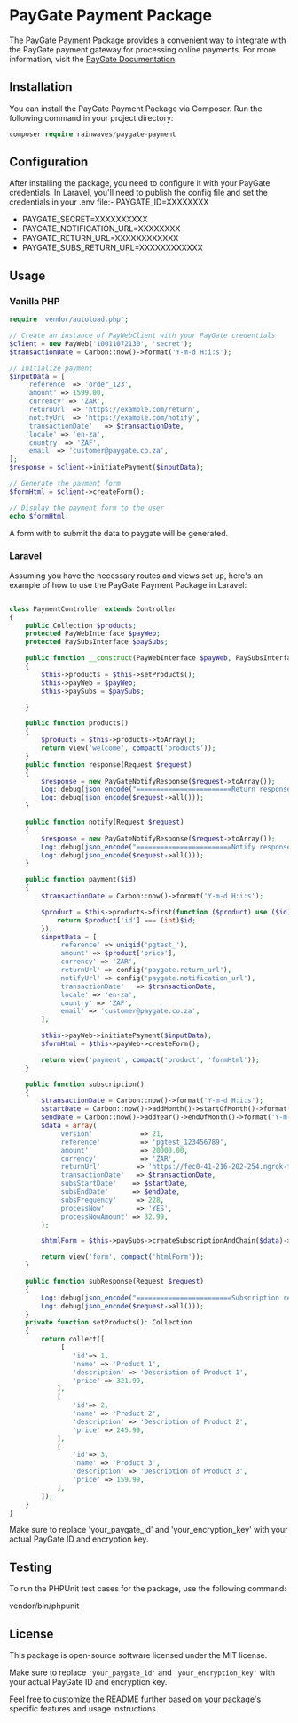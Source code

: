 # PayGate Payment Package

The PayGate Payment Package provides a convenient way to integrate with the PayGate payment gateway for processing online payments. For more information, visit the [PayGate Documentation](https://docs.paygate.co.za).

## Installation

You can install the PayGate Payment Package via Composer. Run the following command in your project directory:
```php
composer require rainwaves/paygate-payment
```

## Configuration

After installing the package, you need to configure it with your PayGate credentials. In Laravel, you'll need to publish the config file and set the credentials in your .env file:- PAYGATE_ID=XXXXXXXX
- PAYGATE_SECRET=XXXXXXXXXX
- PAYGATE_NOTIFICATION_URL=XXXXXXXX
- PAYGATE_RETURN_URL=XXXXXXXXXXXX
- PAYGATE_SUBS_RETURN_URL=XXXXXXXXXXXX


## Usage

### Vanilla PHP

````php 
require 'vendor/autoload.php';

// Create an instance of PayWebClient with your PayGate credentials
$client = new PayWeb('10011072130', 'secret');
$transactionDate = Carbon::now()->format('Y-m-d H:i:s');

// Initialize payment
$inputData = [
    'reference' => 'order_123',
    'amount' => 1599.00,
    'currency' => 'ZAR',
    'returnUrl' => 'https://example.com/return',
    'notifyUrl' => 'https://example.com/notify',
    'transactionDate'   => $transactionDate,
    'locale' => 'en-za',
    'country' => 'ZAF',
    'email' => 'customer@paygate.co.za',
];
$response = $client->initiatePayment($inputData);

// Generate the payment form
$formHtml = $client->createForm();

// Display the payment form to the user
echo $formHtml;
````

A form with to submit the data to paygate will be generated.

### Laravel
Assuming you have the necessary routes and views set up, here's an example of how to use the PayGate Payment Package in Laravel:
````php

class PaymentController extends Controller
{
    public Collection $products;
    protected PayWebInterface $payWeb;
    protected PaySubsInterface $paySubs;

    public function __construct(PayWebInterface $payWeb, PaySubsInterface $paySubs)
    {
        $this->products = $this->setProducts();
        $this->payWeb = $payWeb;
        $this->paySubs = $paySubs;

    }

    public function products()
    {
        $products = $this->products->toArray();
        return view('welcome', compact('products'));
    }
    public function response(Request $request)
    {
        $response = new PayGateNotifyResponse($request->toArray());
        Log::debug(json_encode("========================Return response================================"));
        Log::debug(json_encode($request->all()));
    }

    public function notify(Request $request)
    {
        $response = new PayGateNotifyResponse($request->toArray());
        Log::debug(json_encode("========================Notify response================================"));
        Log::debug(json_encode($request->all()));
    }

    public function payment($id)
    {
        $transactionDate = Carbon::now()->format('Y-m-d H:i:s');

        $product = $this->products->first(function ($product) use ($id) {
            return $product['id'] === (int)$id;
        });
        $inputData = [
            'reference' => uniqid('pgtest_'),
            'amount' => $product['price'],
            'currency' => 'ZAR',
            'returnUrl' => config('paygate.return_url'),
            'notifyUrl' => config('paygate.notification_url'),
            'transactionDate'   => $transactionDate,
            'locale' => 'en-za',
            'country' => 'ZAF',
            'email' => 'customer@paygate.co.za',
        ];

        $this->payWeb->initiatePayment($inputData);
        $formHtml = $this->payWeb->createForm();

        return view('payment', compact('product', 'formHtml'));
    }

    public function subscription()
    {
        $transactionDate = Carbon::now()->format('Y-m-d H:i:s');
        $startDate = Carbon::now()->addMonth()->startOfMonth()->format('Y-m-d');
        $endDate = Carbon::now()->addYear()->endOfMonth()->format('Y-m-d');
        $data = array(
            'version'            => 21,
            'reference'          => 'pgtest_123456789',
            'amount'             => 20000.00,
            'currency'           => 'ZAR',
            'returnUrl'         => 'https://fec0-41-216-202-254.ngrok-free.app/sub-response',
            'transactionDate'   => $transactionDate,
            'subsStartDate'    => $startDate,
            'subsEndDate'      => $endDate,
            'subsFrequency'     => 228,
            'processNow'        => 'YES',
            'processNowAmount' => 32.99,
        );

        $htmlForm = $this->paySubs->createSubscriptionAndChain($data)->createForm();

        return view('form', compact('htmlForm'));
    }

    public function subResponse(Request $request)
    {
        Log::debug(json_encode("========================Subscription response================================"));
        Log::debug(json_encode($request->all()));
    }
    private function setProducts(): Collection
    {
        return collect([
             [
                'id'=> 1,
                'name' => 'Product 1',
                'description' => 'Description of Product 1',
                'price' => 321.99,
            ],
            [
                'id'=> 2,
                'name' => 'Product 2',
                'description' => 'Description of Product 2',
                'price' => 245.99,
            ],
            [
                'id'=> 3,
                'name' => 'Product 3',
                'description' => 'Description of Product 3',
                'price' => 159.99,
            ],
        ]);
    }
}
````

Make sure to replace 'your_paygate_id' and 'your_encryption_key' with your actual PayGate ID and encryption key.

## Testing
To run the PHPUnit test cases for the package, use the following command:

vendor/bin/phpunit

## License
This package is open-source software licensed under the MIT license.


Make sure to replace `'your_paygate_id'` and `'your_encryption_key'` with your actual PayGate ID and encryption key.

Feel free to customize the README further based on your package's specific features and usage instructions.
